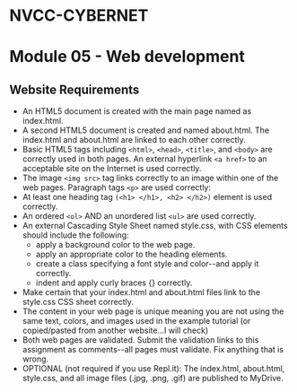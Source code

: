# NVCC-CYBERNET

# Module 05 - Web development

## Website Requirements

- An HTML5 document is created with the main page named as index.html.
- A second HTML5 document is created and named about.html.
  The index.html and about.html are linked to each other correctly.
- Basic HTML5 tags including `<html>`, `<head>`, `<title>`, and `<body>` are correctly used in both pages.
  An external hyperlink `<a href>` to an acceptable site on the Internet is used correctly.
- The image `<img src>` tag links correctly to an image within one of the web pages.
  Paragraph tags `<p>` are used correctly:
- At least one heading tag `(<h1> </h1>, <h2> </h2>)` element is used correctly.
- An ordered `<ol>` AND an unordered list `<ul>` are used correctly.
- An external Cascading Style Sheet named style.css, with CSS elements should include the following:
  - apply a background color to the web page.
  - apply an appropriate color to the heading elements.
  - create a class specifying a font style and color--and apply it correctly.
  - indent and apply curly braces {} correctly.
- Make certain that your index.html and about.html files link to the style.css CSS sheet correctly.
- The content in your web page is unique meaning you are not using the same text, colors, and images used in the example tutorial (or copied/pasted from another website...I will check)
- Both web pages are validated.
  Submit the validation links to this assignment as comments--all pages must validate. Fix anything that is wrong.
- OPTIONAL (not required if you use Repl.it):
  The index.html, about.html, style.css, and all image files (.jpg, .png, .gif) are published to MyDrive.
